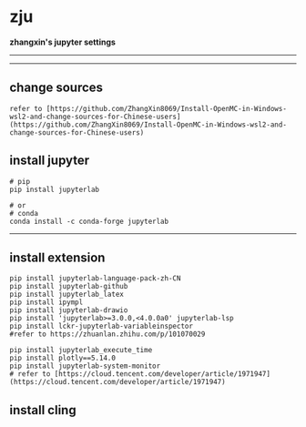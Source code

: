 # zju
**zhangxin's&nbsp;jupyter settings**
**************
**************
## change sources
```
refer to [https://github.com/ZhangXin8069/Install-OpenMC-in-Windows-wsl2-and-change-sources-for-Chinese-users](https://github.com/ZhangXin8069/Install-OpenMC-in-Windows-wsl2-and-change-sources-for-Chinese-users)
```

## install jupyter
```
# pip
pip install jupyterlab

# or 
# conda
conda install -c conda-forge jupyterlab
```
**********
## install extension
```
pip install jupyterlab-language-pack-zh-CN
pip install jupyterlab-github
pip install jupyterlab_latex
pip install ipympl
pip install jupyterlab-drawio
pip install 'jupyterlab>=3.0.0,<4.0.0a0' jupyterlab-lsp
pip install lckr-jupyterlab-variableinspector
#refer to https://zhuanlan.zhihu.com/p/101070029
```
```
pip install jupyterlab_execute_time
pip install plotly==5.14.0
pip install jupyterlab-system-monitor
# refer to [https://cloud.tencent.com/developer/article/1971947](https://cloud.tencent.com/developer/article/1971947)
```
## install cling
```

```
